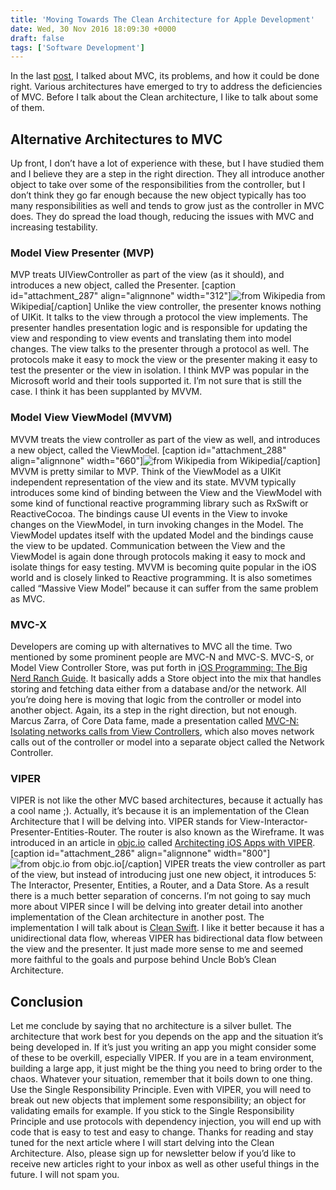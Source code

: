```yaml
---
title: 'Moving Towards The Clean Architecture for Apple Development'
date: Wed, 30 Nov 2016 18:09:30 +0000
draft: false
tags: ['Software Development']
---
```


In the last [post](https://rodschmidt.com/model-view-controller-problems-and-solutions), I talked about MVC, its problems, and how it could be done right. Various architectures have emerged to try to address the deficiencies of MVC. Before I talk about the Clean architecture, I like to talk about some of them.

Alternative Architectures to MVC
--------------------------------

Up front, I don’t have a lot of experience with these, but I have studied them and I believe they are a step in the right direction. They all introduce another object to take over some of the responsibilities from the controller, but I don’t think they go far enough because the new object typically has too many responsibilities as well and tends to grow just as the controller in MVC does. They do spread the load though, reducing the issues with MVC and increasing testability.

### Model View Presenter (MVP)

MVP treats UIViewController as part of the view (as it should), and introduces a new object, called the Presenter. \[caption id="attachment\_287" align="alignnone" width="312"\]![from Wikipedia](https://rodschmidt.com/wp-content/uploads/2016/11/Model_View_Presenter_GUI_Design_Pattern.png) from Wikipedia\[/caption\] Unlike the view controller, the presenter knows nothing of UIKit. It talks to the view through a protocol the view implements. The presenter handles presentation logic and is responsible for updating the view and responding to view events and translating them into model changes. The view talks to the presenter through a protocol as well. The protocols make it easy to mock the view or the presenter making it easy to test the presenter or the view in isolation. I think MVP was popular in the Microsoft world and their tools supported it. I’m not sure that is still the case. I think it has been supplanted by MVVM.

### Model View ViewModel (MVVM)

MVVM treats the view controller as part of the view as well, and introduces a new object, called the ViewModel. \[caption id="attachment\_288" align="alignnone" width="660"\]![from Wikipedia](https://rodschmidt.com/wp-content/uploads/2016/11/MVVMPattern.png) from Wikipedia\[/caption\] MVVM is pretty similar to MVP. Think of the ViewModel as a UIKit independent representation of the view and its state. MVVM typically introduces some kind of binding between the View and the ViewModel with some kind of functional reactive programming library such as RxSwift or ReactiveCocoa. The bindings cause UI events in the View to invoke changes on the ViewModel, in turn invoking changes in the Model. The ViewModel updates itself with the updated Model and the bindings cause the view to be updated. Communication between the View and the ViewModel is again done through protocols making it easy to mock and isolate things for easy testing. MVVM is becoming quite popular in the iOS world and is closely linked to Reactive programming. It is also sometimes called “Massive View Model” because it can suffer from the same problem as MVC.

### MVC-X

Developers are coming up with alternatives to MVC all the time. Two mentioned by some prominent people are MVC-N and MVC-S. MVC-S, or Model View Controller Store, was put forth in [iOS Programming: The Big Nerd Ranch Guide](http://rads.stackoverflow.com/amzn/click/B007OWBAB0 "iOS Programming: The Big Nerd Ranch Guide"). It basically adds a Store object into the mix that handles storing and fetching data either from a database and/or the network. All you’re doing here is moving that logic from the controller or model into another object. Again, its a step in the right direction, but not enough. Marcus Zarra, of Core Data fame, made a presentation called [MVC-N: Isolating networks calls from View Controllers](https://realm.io/news/slug-marcus-zarra-exploring-mvcn-swift/), which also moves network calls out of the controller or model into a separate object called the Network Controller.

### VIPER

VIPER is not like the other MVC based architectures, because it actually has a cool name ;). Actually, it’s because it is an implementation of the Clean Architecture that I will be delving into. VIPER stands for View-Interactor-Presenter-Entities-Router. The router is also known as the Wireframe. It was introduced in an article in [objc.io](www.objc.io) called [Architecting iOS Apps with VIPER](https://www.objc.io/issues/13-architecture/viper/). \[caption id="attachment\_286" align="alignnone" width="800"\]![from objc.io](https://rodschmidt.com/wp-content/uploads/2016/11/viper.png) from objc.io\[/caption\] VIPER treats the view controller as part of the view, but instead of introducing just one new object, it introduces 5: The Interactor, Presenter, Entities, a Router, and a Data Store. As a result there is a much better separation of concerns. I’m not going to say much more about VIPER since I will be delving into greater detail into another implementation of the Clean architecture in another post. The implementation I will talk about is [Clean Swift](http://clean-swift.com). I like it better because it has a unidirectional data flow, whereas VIPER has bidirectional data flow between the view and the presenter. It just made more sense to me and seemed more faithful to the goals and purpose behind Uncle Bob’s Clean Architecture.

Conclusion
----------

Let me conclude by saying that no architecture is a silver bullet. The architecture that work best for you depends on the app and the situation it’s being developed in. If it’s just you writing an app you might consider some of these to be overkill, especially VIPER. If you are in a team environment, building a large app, it just might be the thing you need to bring order to the chaos. Whatever your situation, remember that it boils down to one thing. Use the Single Responsibility Principle. Even with VIPER, you will need to break out new objects that implement some responsibility; an object for validating emails for example. If you stick to the Single Responsibility Principle and use protocols with dependency injection, you will end up with code that is easy to test and easy to change. Thanks for reading and stay tuned for the next article where I will start delving into the Clean Architecture. Also, please sign up for newsletter below if you’d like to receive new articles right to your inbox as well as other useful things in the future. I will not spam you.